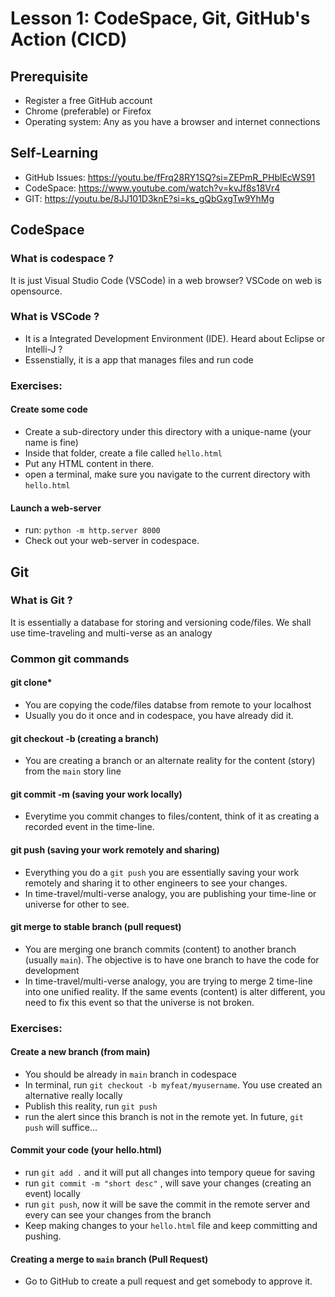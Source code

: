 # Lesson 1: CodeSpace, Git, GitHub's Action (CICD)

## Prerequisite
- Register a free GitHub account
- Chrome (preferable) or Firefox
- Operating system: Any as you have a browser and internet connections

## Self-Learning
- GitHub Issues: https://youtu.be/fFrq28RY1SQ?si=ZEPmR_PHblEcWS91
- CodeSpace: https://www.youtube.com/watch?v=kvJf8s18Vr4
- GIT: https://youtu.be/8JJ101D3knE?si=ks_gQbGxgTw9YhMg

## CodeSpace

### What is codespace ?
It is just Visual Studio Code (VSCode) in a web browser? VSCode on web is opensource.

### What is VSCode ?
- It is a Integrated Development Environment (IDE). Heard about Eclipse or Intelli-J ?
- Essenstially, it is a app that manages files and run code

### Exercises:

#### Create some code
- Create a sub-directory under this directory with a unique-name (your name is fine)
- Inside that folder, create a file called `hello.html`
- Put any HTML content in there.
- open a terminal, make sure you navigate to the current directory with `hello.html`

#### Launch a web-server
- run: `python -m http.server 8000`
- Check out your web-server in codespace.

## Git

### What is Git ?
It is essentially a database for storing and versioning code/files. We shall use time-traveling and multi-verse as an analogy

### Common git commands

#### git clone*
- You are copying the code/files databse from remote to your localhost
- Usually you do it once and in codespace, you have already did it.

#### git checkout -b (creating a branch)
- You are creating a branch or an alternate reality for the content (story) from the `main` story line

#### git commit -m (saving your work locally)
- Everytime you commit changes to files/content, think of it as creating a recorded event in the time-line.

#### git push (saving your work remotely and sharing)
- Everything you do a `git push` you are essentially saving your work remotely and sharing it to other engineers to see your changes. 
- In time-travel/multi-verse analogy, you are publishing your time-line or universe for other to see.

#### git merge to stable branch (pull request)
- You are merging one branch commits (content) to another branch (usually `main`). The objective is to have one branch to have the code for development
- In time-travel/multi-verse analogy, you are trying to merge 2 time-line into one unified reality. If the same events (content) is alter different, you need to fix this event so that the universe is not broken.

### Exercises:

#### Create a new branch (from main)
- You should be already in `main` branch in codespace
- In terminal, run `git checkout -b myfeat/myusername`. You use created an alternative really locally
- Publish this reality, run `git push`
- run the alert since this branch is not in the remote yet. In future, `git push` will suffice...

#### Commit your code (your hello.html)
- run `git add .` and it will put all changes into tempory queue for saving
- run `git commit -m "short desc"` , will save your changes (creating an event) locally
- run `git push`, now it will be save the commit in the remote server and every can see your changes from the branch
- Keep making changes to your `hello.html` file and keep committing and pushing.

#### Creating a merge to `main` branch (Pull Request)
- Go to GitHub to create a pull request and get somebody to approve it.





